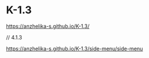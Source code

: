# K-1.3

https://anzhelika-s.github.io/K-1.3/

// 4.1.3

https://anzhelika-s.github.io/K-1.3/side-menu/side-menu
